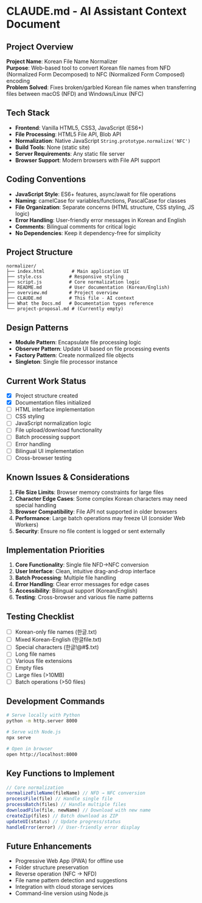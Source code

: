 # CLAUDE.md - AI Assistant Context Document

## Project Overview
**Project Name**: Korean File Name Normalizer  
**Purpose**: Web-based tool to convert Korean file names from NFD (Normalized Form Decomposed) to NFC (Normalized Form Composed) encoding  
**Problem Solved**: Fixes broken/garbled Korean file names when transferring files between macOS (NFD) and Windows/Linux (NFC)

## Tech Stack
- **Frontend**: Vanilla HTML5, CSS3, JavaScript (ES6+)
- **File Processing**: HTML5 File API, Blob API
- **Normalization**: Native JavaScript `String.prototype.normalize('NFC')`
- **Build Tools**: None (static site)
- **Server Requirements**: Any static file server
- **Browser Support**: Modern browsers with File API support

## Coding Conventions
- **JavaScript Style**: ES6+ features, async/await for file operations
- **Naming**: camelCase for variables/functions, PascalCase for classes
- **File Organization**: Separate concerns (HTML structure, CSS styling, JS logic)
- **Error Handling**: User-friendly error messages in Korean and English
- **Comments**: Bilingual comments for critical logic
- **No Dependencies**: Keep it dependency-free for simplicity

## Project Structure
```
normalizer/
├── index.html          # Main application UI
├── style.css          # Responsive styling
├── script.js          # Core normalization logic
├── README.md          # User documentation (Korean/English)
├── overview.md        # Project overview
├── CLAUDE.md          # This file - AI context
├── What the Docs.md   # Documentation types reference
└── project-proposal.md # (Currently empty)
```

## Design Patterns
- **Module Pattern**: Encapsulate file processing logic
- **Observer Pattern**: Update UI based on file processing events
- **Factory Pattern**: Create normalized file objects
- **Singleton**: Single file processor instance

## Current Work Status
- [x] Project structure created
- [x] Documentation files initialized
- [ ] HTML interface implementation
- [ ] CSS styling
- [ ] JavaScript normalization logic
- [ ] File upload/download functionality
- [ ] Batch processing support
- [ ] Error handling
- [ ] Bilingual UI implementation
- [ ] Cross-browser testing

## Known Issues & Considerations
1. **File Size Limits**: Browser memory constraints for large files
2. **Character Edge Cases**: Some complex Korean characters may need special handling
3. **Browser Compatibility**: File API not supported in older browsers
4. **Performance**: Large batch operations may freeze UI (consider Web Workers)
5. **Security**: Ensure no file content is logged or sent externally

## Implementation Priorities
1. **Core Functionality**: Single file NFD→NFC conversion
2. **User Interface**: Clean, intuitive drag-and-drop interface
3. **Batch Processing**: Multiple file handling
4. **Error Handling**: Clear error messages for edge cases
5. **Accessibility**: Bilingual support (Korean/English)
6. **Testing**: Cross-browser and various file name patterns

## Testing Checklist
- [ ] Korean-only file names (한글.txt)
- [ ] Mixed Korean-English (한글file.txt)
- [ ] Special characters (한글!@#$.txt)
- [ ] Long file names
- [ ] Various file extensions
- [ ] Empty files
- [ ] Large files (>10MB)
- [ ] Batch operations (>50 files)

## Development Commands
```bash
# Serve locally with Python
python -m http.server 8000

# Serve with Node.js
npx serve

# Open in browser
open http://localhost:8000
```

## Key Functions to Implement
```javascript
// Core normalization
normalizeFileName(fileName) // NFD → NFC conversion
processFile(file) // Handle single file
processBatch(files) // Handle multiple files
downloadFile(file, newName) // Download with new name
createZip(files) // Batch download as ZIP
updateUI(status) // Update progress/status
handleError(error) // User-friendly error display
```

## Future Enhancements
- Progressive Web App (PWA) for offline use
- Folder structure preservation
- Reverse operation (NFC → NFD)
- File name pattern detection and suggestions
- Integration with cloud storage services
- Command-line version using Node.js